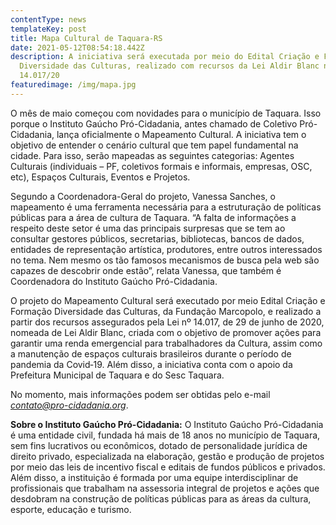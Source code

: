 ```yaml
---
contentType: news
templateKey: post
title: Mapa Cultural de Taquara-RS
date: 2021-05-12T08:54:18.442Z
description: A iniciativa será executada por meio do Edital Criação e Formação
  Diversidade das Culturas, realizado com recursos da Lei Aldir Blanc nº
  14.017/20
featuredimage: /img/mapa.jpg
---
```

O mês de maio começou com novidades para o município de Taquara. Isso porque o Instituto Gaúcho Pró-Cidadania, antes chamado de Coletivo Pró-Cidadania, lança oficialmente o Mapeamento Cultural. A iniciativa tem o objetivo de entender o cenário cultural que tem papel fundamental na cidade. Para isso, serão mapeadas as seguintes categorias: Agentes Culturais (individuais – PF, coletivos formais e informais, empresas, OSC, etc), Espaços Culturais, Eventos e Projetos.

Segundo a Coordenadora-Geral do projeto, Vanessa Sanches, o mapeamento é uma ferramenta necessária para a estruturação de políticas públicas para a área de cultura de Taquara. “A falta de informações a respeito deste setor é uma das principais surpresas que se tem ao consultar gestores públicos, secretarias, bibliotecas, bancos de dados, entidades de representação artística, produtores, entre outros interessados no tema. Nem mesmo os tão famosos mecanismos de busca pela web são capazes de descobrir onde estão”, relata Vanessa, que também é Coordenadora do Instituto Gaúcho Pró-Cidadania.

O projeto do Mapeamento Cultural será executado por meio Edital Criação e Formação Diversidade das Culturas, da Fundação Marcopolo, e realizado a partir dos recursos assegurados pela Lei nº 14.017, de 29 de junho de 2020, nomeada de Lei Aldir Blanc, criada com o objetivo de promover ações para garantir uma renda emergencial para trabalhadores da Cultura, assim como a manutenção de espaços culturais brasileiros durante o período de pandemia da Covid‐19. Além disso, a iniciativa conta com o apoio da Prefeitura Municipal de Taquara e do Sesc Taquara.

No momento, mais informações podem ser obtidas pelo e-mail *[contato@pro-cidadania.org](mailto:contato@pro-cidadania.org)*.

**Sobre o Instituto Gaúcho Pró-Cidadania:** O Instituto Gaúcho Pró-Cidadania é uma entidade civil, fundada há mais de 18 anos no município de Taquara, sem fins lucrativos ou econômicos, dotado de personalidade jurídica de direito privado, especializada na elaboração, gestão e produção de projetos por meio das leis de incentivo fiscal e editais de fundos públicos e privados. Além disso, a instituição é formada por uma equipe interdisciplinar de profissionais que trabalham na assessoria integral de projetos e ações que desdobram na construção de políticas públicas para as áreas da cultura, esporte, educação e turismo.
